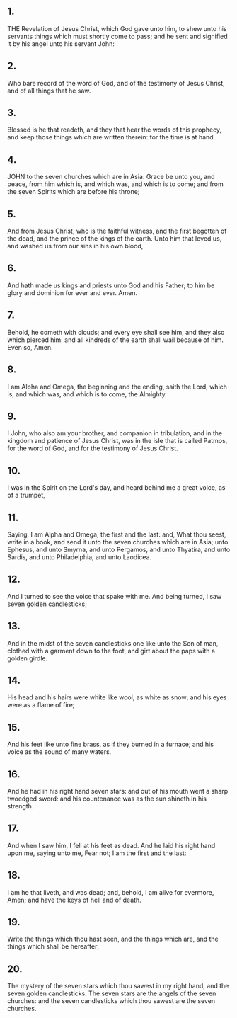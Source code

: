 ## 1.
THE Revelation of Jesus Christ, which God gave unto him, to shew unto his servants things which must shortly come to pass; and he sent and signified it by his angel unto his servant John:
## 2.
Who bare record of the word of God, and of the testimony of Jesus Christ, and of all things that he saw.
## 3.
Blessed is he that readeth, and they that hear the words of this prophecy, and keep those things which are written therein: for the time is at hand.
## 4.
JOHN to the seven churches which are in Asia: Grace be unto you, and peace, from him which is, and which was, and which is to come; and from the seven Spirits which are before his throne;
## 5.
And from Jesus Christ, who is the faithful witness, and the first begotten of the dead, and the prince of the kings of the earth. Unto him that loved us, and washed us from our sins in his own blood,
## 6.
And hath made us kings and priests unto God and his Father; to him be glory and dominion for ever and ever. Amen.
## 7.
Behold, he cometh with clouds; and every eye shall see him, and they also which pierced him: and all kindreds of the earth shall wail because of him. Even so, Amen.
## 8.
I am Alpha and Omega, the beginning and the ending, saith the Lord, which is, and which was, and which is to come, the Almighty.
## 9.
I John, who also am your brother, and companion in tribulation, and in the kingdom and patience of Jesus Christ, was in the isle that is called Patmos, for the word of God, and for the testimony of Jesus Christ.
## 10.
I was in the Spirit on the Lord's day, and heard behind me a great voice, as of a trumpet,
## 11.
Saying, I am Alpha and Omega, the first and the last: and, What thou seest, write in a book, and send it unto the seven churches which are in Asia; unto Ephesus, and unto Smyrna, and unto Pergamos, and unto Thyatira, and unto Sardis, and unto Philadelphia, and unto Laodicea.
## 12.
And I turned to see the voice that spake with me. And being turned, I saw seven golden candlesticks;
## 13.
And in the midst of the seven candlesticks one like unto the Son of man, clothed with a garment down to the foot, and girt about the paps with a golden girdle.
## 14.
His head and his hairs were white like wool, as white as snow; and his eyes were as a flame of fire;
## 15.
And his feet like unto fine brass, as if they burned in a furnace; and his voice as the sound of many waters.
## 16.
And he had in his right hand seven stars: and out of his mouth went a sharp twoedged sword: and his countenance was as the sun shineth in his strength.
## 17.
And when I saw him, I fell at his feet as dead. And he laid his right hand upon me, saying unto me, Fear not; I am the first and the last:
## 18.
I am he that liveth, and was dead; and, behold, I am alive for evermore, Amen; and have the keys of hell and of death.
## 19.
Write the things which thou hast seen, and the things which are, and the things which shall be hereafter;
## 20.
The mystery of the seven stars which thou sawest in my right hand, and the seven golden candlesticks. The seven stars are the angels of the seven churches: and the seven candlesticks which thou sawest are the seven churches.
